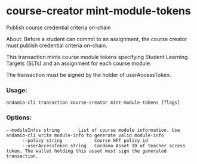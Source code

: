 # course-creator mint-module-tokens
Publish course credential criteria on-chain


About:
Before a student can commit to an assignment, the course creator must publish credential criteria on-chain.

This transaction mints course module tokens specifying Student Learning Targets (SLTs) and an assignment for each course module.

The transaction must be signed by the holder of userAccessToken.

  

### Usage:
```
andamio-cli transaction course-creator mint-module-tokens [flags]

```

### Options:
```
--moduleInfos string       List of course module information. Use andamio-cli write module-info to generate valid module-info
      --policy string            Course NFT policy id
      --userAccessToken string   Cardano Asset ID of teacher access token. The wallet holding this asset must sign the generated transaction.
```

